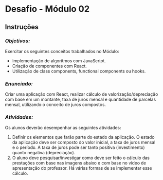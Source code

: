 # Desafio - Módulo 02

## Instruções

### *Objetivos:*

Exercitar os seguintes conceitos trabalhados no Módulo:
- Implementação de algoritmos com JavaScript.
- Criação de componentes com React.
- Utilização de class components, functional components ou hooks.

### *Enunciado:*

Criar uma aplicação com React, realizar cálculo de valorização/depreciação com base em
um montante, taxa de juros mensal e quantidade de parcelas mensal, utilizando o conceito
de juros compostos.

### *Atividades:*

Os alunos deverão desempenhar as seguintes atividades:

1. Definir os elementos que farão parte do estado da aplicação. O estado da
aplicação deve ser composto do valor inicial, a taxa de juros mensal e o
período. A taxa de juros pode ser tanto positiva (investimento) quanto negativa
(depreciação).
2. O aluno deve pesquisar/investigar como deve ser feito o cálculo das prestações
com base nas imagens abaixo e com base no vídeo de apresentação do professor.
Há várias formas de se implementar esse cálculo.
